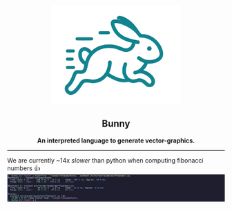 <div align="center">
    <img alt="Bunny Logo" src="assets/logo.png" width="300">
    <h2>Bunny</h2>
    <b>An interpreted language to generate vector-graphics.</b>
</div>

---

We are currently ~14x *slower* than python when computing fibonacci numbers :+1:
<img alt="fib-benchmark" src="assets/fib-benchmark.png">


